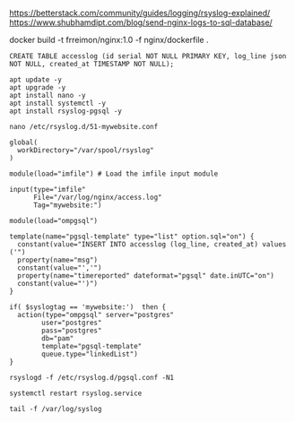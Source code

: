 https://betterstack.com/community/guides/logging/rsyslog-explained/
https://www.shubhamdipt.com/blog/send-nginx-logs-to-sql-database/



docker build -t frreimon/nginx:1.0 -f nginx/dockerfile .

```
CREATE TABLE accesslog (id serial NOT NULL PRIMARY KEY, log_line json NOT NULL, created_at TIMESTAMP NOT NULL);
```

```
apt update -y 
apt upgrade -y
apt install nano -y
apt install systemctl -y
apt install rsyslog-pgsql -y
```

```
nano /etc/rsyslog.d/51-mywebsite.conf
```

```
global(
  workDirectory="/var/spool/rsyslog"
)

module(load="imfile") # Load the imfile input module

input(type="imfile"
      File="/var/log/nginx/access.log"
      Tag="mywebsite:")

module(load="ompgsql")

template(name="pgsql-template" type="list" option.sql="on") {
  constant(value="INSERT INTO accesslog (log_line, created_at) values ('")
  property(name="msg")
  constant(value="','")
  property(name="timereported" dateformat="pgsql" date.inUTC="on")
  constant(value="')")
}

if( $syslogtag == 'mywebsite:')  then {
  action(type="ompgsql" server="postgres"
        user="postgres"
        pass="postgres"
        db="pam"
        template="pgsql-template"
        queue.type="linkedList")
}
```

```
rsyslogd -f /etc/rsyslog.d/pgsql.conf -N1
```

```
systemctl restart rsyslog.service
```

```
tail -f /var/log/syslog
```